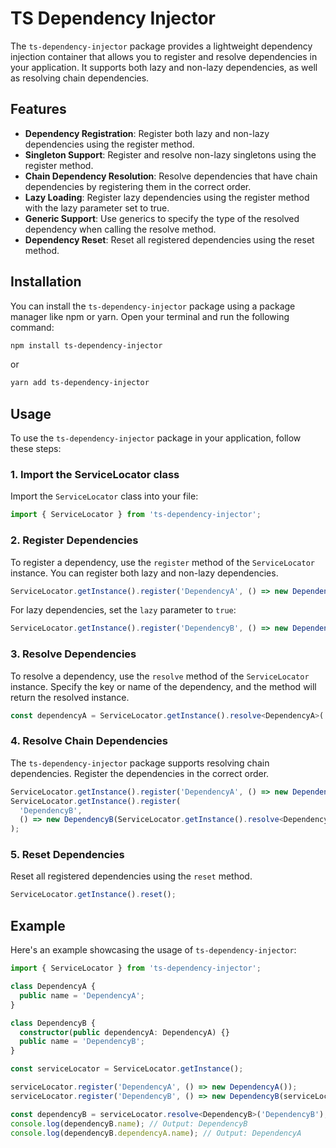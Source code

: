 # TS Dependency Injector

The `ts-dependency-injector` package provides a lightweight dependency injection container that allows you to register and resolve dependencies in your application. It supports both lazy and non-lazy dependencies, as well as resolving chain dependencies.

## Features

- **Dependency Registration**: Register both lazy and non-lazy dependencies using the register method.
- **Singleton Support**: Register and resolve non-lazy singletons using the register method.
- **Chain Dependency Resolution**: Resolve dependencies that have chain dependencies by registering them in the correct order.
- **Lazy Loading**: Register lazy dependencies using the register method with the lazy parameter set to true.
- **Generic Support**: Use generics to specify the type of the resolved dependency when calling the resolve method.
- **Dependency Reset**: Reset all registered dependencies using the reset method.

## Installation

You can install the `ts-dependency-injector` package using a package manager like npm or yarn. Open your terminal and run the following command:

```bash
npm install ts-dependency-injector
```

or

```bash
yarn add ts-dependency-injector
```

## Usage

To use the `ts-dependency-injector` package in your application, follow these steps:

### 1. Import the ServiceLocator class

Import the `ServiceLocator` class into your file:

```ts
import { ServiceLocator } from 'ts-dependency-injector';
```

### 2. Register Dependencies

To register a dependency, use the `register` method of the `ServiceLocator` instance. You can register both lazy and non-lazy dependencies.

```ts
ServiceLocator.getInstance().register('DependencyA', () => new DependencyA());
```

For lazy dependencies, set the `lazy` parameter to `true`:

```ts
ServiceLocator.getInstance().register('DependencyB', () => new DependencyB(), true);
```

### 3. Resolve Dependencies

To resolve a dependency, use the `resolve` method of the `ServiceLocator` instance. Specify the key or name of the dependency, and the method will return the resolved instance.

```ts
const dependencyA = ServiceLocator.getInstance().resolve<DependencyA>('DependencyA');
```

### 4. Resolve Chain Dependencies

The `ts-dependency-injector` package supports resolving chain dependencies. Register the dependencies in the correct order.

```ts
ServiceLocator.getInstance().register('DependencyA', () => new DependencyA());
ServiceLocator.getInstance().register(
  'DependencyB',
  () => new DependencyB(ServiceLocator.getInstance().resolve<DependencyA>('DependencyA')),
);
```

### 5. Reset Dependencies

Reset all registered dependencies using the `reset` method.

```ts
ServiceLocator.getInstance().reset();
```

## Example

Here's an example showcasing the usage of `ts-dependency-injector`:

```ts
import { ServiceLocator } from 'ts-dependency-injector';

class DependencyA {
  public name = 'DependencyA';
}

class DependencyB {
  constructor(public dependencyA: DependencyA) {}
  public name = 'DependencyB';
}

const serviceLocator = ServiceLocator.getInstance();

serviceLocator.register('DependencyA', () => new DependencyA());
serviceLocator.register('DependencyB', () => new DependencyB(serviceLocator.resolve<DependencyA>('DependencyA')));

const dependencyB = serviceLocator.resolve<DependencyB>('DependencyB');
console.log(dependencyB.name); // Output: DependencyB
console.log(dependencyB.dependencyA.name); // Output: DependencyA
```
